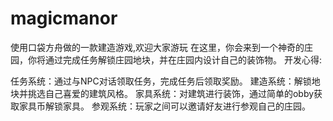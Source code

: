 # magicmanor

使用口袋方舟做的一款建造游戏,欢迎大家游玩 在这里，你会来到一个神奇的庄园，你将通过完成任务解锁庄园地块，并在庄园内设计自己的装饰物。 开发心得:

任务系统：通过与NPC对话领取任务，完成任务后领取奖励。 
建造系统：解锁地块并挑选自己喜爱的建筑风格。
家具系统：对建筑进行装饰，通过简单的obby获取家具币解锁家具。
参观系统：玩家之间可以邀请好友进行参观自己的庄园。


